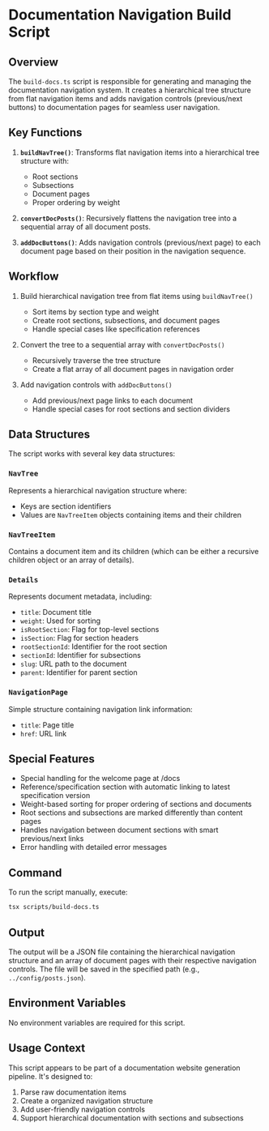 # Documentation Navigation Build Script

## Overview

The `build-docs.ts` script is responsible for generating and managing the documentation navigation system. It creates a hierarchical tree structure from flat navigation items and adds navigation controls (previous/next buttons) to documentation pages for seamless user navigation.

## Key Functions

1. **`buildNavTree()`**: Transforms flat navigation items into a hierarchical tree structure with:
    - Root sections
    - Subsections
    - Document pages
    - Proper ordering by weight

2. **`convertDocPosts()`**: Recursively flattens the navigation tree into a sequential array of all document posts.

3. **`addDocButtons()`**: Adds navigation controls (previous/next page) to each document page based on their position in the navigation sequence.

## Workflow

1. Build hierarchical navigation tree from flat items using `buildNavTree()`
    - Sort items by section type and weight
    - Create root sections, subsections, and document pages
    - Handle special cases like specification references

2. Convert the tree to a sequential array with `convertDocPosts()`
    - Recursively traverse the tree structure
    - Create a flat array of all document pages in navigation order

3. Add navigation controls with `addDocButtons()`
    - Add previous/next page links to each document
    - Handle special cases for root sections and section dividers

## Data Structures

The script works with several key data structures:

### `NavTree` 
Represents a hierarchical navigation structure where:
- Keys are section identifiers
- Values are `NavTreeItem` objects containing items and their children

### `NavTreeItem`
Contains a document item and its children (which can be either a recursive children object or an array of details).

### `Details`
Represents document metadata, including:
- `title`: Document title
- `weight`: Used for sorting
- `isRootSection`: Flag for top-level sections
- `isSection`: Flag for section headers
- `rootSectionId`: Identifier for the root section
- `sectionId`: Identifier for subsections
- `slug`: URL path to the document
- `parent`: Identifier for parent section

### `NavigationPage`
Simple structure containing navigation link information:
- `title`: Page title
- `href`: URL link

## Special Features
- Special handling for the welcome page at /docs
- Reference/specification section with automatic linking to latest specification version
- Weight-based sorting for proper ordering of sections and documents
- Root sections and subsections are marked differently than content pages
- Handles navigation between document sections with smart previous/next links
- Error handling with detailed error messages

## Command

To run the script manually, execute:

```bash
tsx scripts/build-docs.ts
```

## Output
The output will be a JSON file containing the hierarchical navigation structure and an array of document pages with their respective navigation controls. The file will be saved in the specified path (e.g., `../config/posts.json`).

## Environment Variables

No environment variables are required for this script.

## Usage Context

This script appears to be part of a documentation website generation pipeline. It's designed to:

1. Parse raw documentation items
2. Create a organized navigation structure
3. Add user-friendly navigation controls
4. Support hierarchical documentation with sections and subsections
